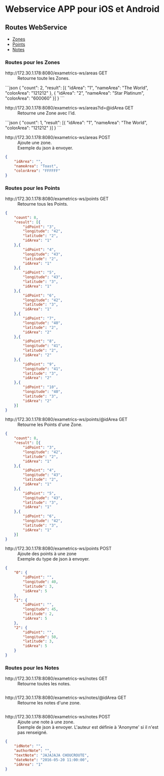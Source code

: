 # Webservice APP pour iOS et Android

## Routes WebService

- [Zones](#routes-pour-les-zones)
- [Points](#routes-pour-les-points)
- [Notes](#routes-pour-les-notes)

### Routes pour les Zones

<dl><dt>http://172.30.1.178:8080/exametrics-ws/areas GET</dt>
<dd>Retourne toute les Zones.</dd></dl>
```json
{
	"count": 2,
	"result": [{
		"idArea": "1",
		"nameArea": "The World",
    	"colorArea": "121212"
	}, {
		"idArea": "2",
		"nameArea": "Star Platinum",
		"colorArea": "600060"
	}]
}
```
        
<dl>
<dt>http://172.30.1.178:8080/exametrics-ws/areas?id=@idArea GET</dt>
<dd>Retourne une Zone avec l'id.</dd></dl>
```json
{
	"count": 1,
	"result": [{
		"idArea": "1",
		"nameArea": "The World",
		"colorArea": "121212"
	}]
}
```

<dl>
<dt>http://172.30.1.178:8080/exametrics-ws/areas POST</dt>
<dd>Ajoute une zone.</dd>
<dd>Exemple du json à envoyer.</dd></dl>

```json
{
	"idArea": "",
	"nameArea": "Toast",
	"colorArea": "FFFFFF"
}
```

### Routes pour les Points

<dl>
<dt>http://172.30.1.178:8080/exametrics-ws/points GET</dt>
<dd>Retourne tous les Points.</dd></dl>

```json
{
	"count": 8,
	"result": [{
		"idPoint": "3",
		"longitude": "42",
		"latitude": "2",
		"idArea": "1"
	},{
		"idPoint": "4",
		"longitude": "43",
		"latitude": "2",
		"idArea": "1"
	},{
		"idPoint": "5",
		"longitude": "43",
		"latitude": "3",
		"idArea": "1"
	},{
		"idPoint": "6",
		"longitude": "42",
		"latitude": "3",
		"idArea": "1"
	},{
		"idPoint": "7",
		"longitude": "40",
		"latitude": "2",
		"idArea": "2"
	},{
		"idPoint": "8",
		"longitude": "41",
		"latitude": "2",
		"idArea": "2"
	},{
		"idPoint": "9",
		"longitude": "41",
		"latitude": "3",
		"idArea": "2"
	},{
		"idPoint": "10",
		"longitude": "40",
		"latitude": "3",
		"idArea": "2"
	}]
}
```

<dl>
<dt>http://172.30.1.178:8080/exametrics-ws/points/@idArea GET</dt>
<dd>Retourne les Points d'une Zone.</dd></dl>

```json
{
	"count": 8,
	"result": [{
		"idPoint": "3",
		"longitude": "42",
		"latitude": "2",
		"idArea": "1"
	},{
		"idPoint": "4",
		"longitude": "43",
		"latitude": "2",
		"idArea": "1"
	},{
		"idPoint": "5",
		"longitude": "43",
		"latitude": "3",
		"idArea": "1"
	},{
		"idPoint": "6",
		"longitude": "42",
		"latitude": "3",
		"idArea": "1"
	}]
}
```

<dl>
<dt>http://172.30.1.178:8080/exametrics-ws/points POST</dt>
<dd>Ajoute des points à une zone</dd>
<dd>Exemple du type de json à envoyer.</dd></dl>

```json
{
    "0": {
        "idPoint": "",
        "longitude": 40,
        "latitude": 3,
        "idArea": 5
    },
    "1": {
        "idPoint": "",
        "longitude": 45,
        "latitude": 2,
        "idArea": 5
    },
    "2": {
        "idPoint": "",
        "longitude": 50,
        "latitude": 3,
        "idArea": 5
    }
}
```

### Routes pour les Notes

<dl>
<dt>http://172.30.1.178:8080/exametrics-ws/notes GET</dt>
<dd>Retourne toutes les notes.</dd></dl>

```json

```

<dl>
<dt>http://172.30.1.178:8080/exametrics-ws/notes/@idArea GET</dt>
<dd>Retourne les notes d'une zone.</dd></dl>

```json

```

<dl>
<dt>http://172.30.1.178:8080/exametrics-ws/notes POST</dt>
<dd>Ajoute une note à une zone.</dd>
<dd>Exemple de json à envoyer. L'auteur est définie à 'Anonyme' si il n'est pas renseigné.</dd></dl>

```json
{
    "idNote": "",
    "authorNote": "",
    "textNote": "JAJAJAJA CHOUCROUTE",
    "dateNote": "2016-05-20 11:00:00",
    "idArea": "1"
}
```
